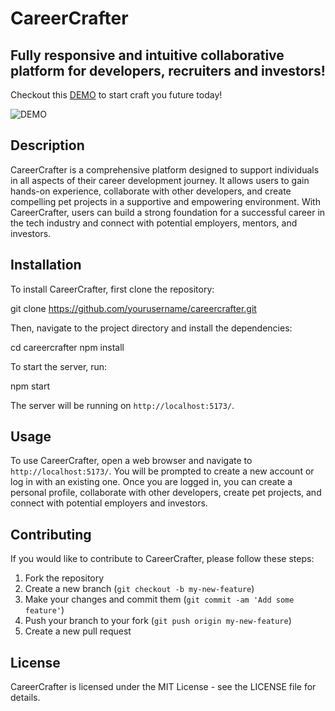 # CareerCrafter

## Fully responsive and intuitive collaborative platform for developers, recruiters and investors!

Checkout this [DEMO](https://career-crafter.vercel.app/home) to start craft you future today!

![DEMO](https://user-images.githubusercontent.com/46412872/222982655-71b98075-6423-410c-bed9-1964fd2df979.gif)

## Description
CareerCrafter is a comprehensive platform designed to support individuals in all aspects of their career development journey. It allows users to gain hands-on experience, collaborate with other developers, and create compelling pet projects in a supportive and empowering environment. With CareerCrafter, users can build a strong foundation for a successful career in the tech industry and connect with potential employers, mentors, and investors.

## Installation
To install CareerCrafter, first clone the repository:

git clone https://github.com/yourusername/careercrafter.git


Then, navigate to the project directory and install the dependencies:

cd careercrafter
npm install


To start the server, run:

npm start


The server will be running on `http://localhost:5173/`.

## Usage
To use CareerCrafter, open a web browser and navigate to `http://localhost:5173/`. You will be prompted to create a new account or log in with an existing one. Once you are logged in, you can create a personal profile, collaborate with other developers, create pet projects, and connect with potential employers and investors.

## Contributing
If you would like to contribute to CareerCrafter, please follow these steps:

1. Fork the repository
2. Create a new branch (`git checkout -b my-new-feature`)
3. Make your changes and commit them (`git commit -am 'Add some feature'`)
4. Push your branch to your fork (`git push origin my-new-feature`)
5. Create a new pull request

## License
CareerCrafter is licensed under the MIT License - see the LICENSE file for details.
